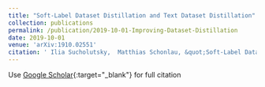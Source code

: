 ```yaml
---
title: "Soft-Label Dataset Distillation and Text Dataset Distillation"
collection: publications
permalink: /publication/2019-10-01-Improving-Dataset-Distillation
date: 2019-10-01
venue: 'arXiv:1910.02551'
citation: ' Ilia Sucholutsky,  Matthias Schonlau, &quot;Soft-Label Dataset Distillation and Text Dataset Distillation.&quot; arXiv:1910.02551, 2019.'
---
```

Use [Google Scholar](https://scholar.google.com/scholar?q=Soft+Label+Dataset+Distillation+Text+Dataset+Distillation){:target="_blank"} for full citation
